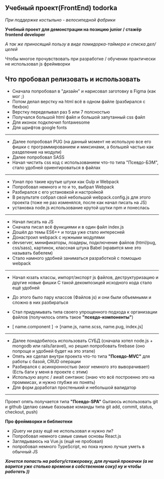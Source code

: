 Учебный проект(FrontEnd) todorka
---
*При поддержке костыльно - велосипедной фабрики*

**Учебный проект для демонстрации на позицию junior / стажёр frontend developer**

*А так же приносящий пользу в виде помидорка-таймера и списка дел/целей*

Чтобы многое прочувствовать при разработке / обучении практически не использовал js фреймворки

Что пробовал релизовать и использовать
---
* Сначала попробовал в "дизайн" и нарисовал заготовку в Figma (как мог ;)
* Потом делал верстку на html всё в одном файле (разбирался с flexbox)
* Верстку переделывал раз 5 или 7 полсностью
* Получался большой html файл и большой запутанный css файл
* Для иконок подключил fontawesome
* Для шрифтов google fonts
---
* Далее попробовал PUG  (на данный момент не использую все его фишки с программированием и миксинами, а большей частью как разделение на модули)
* Далее попробовал SASS
* Начал чистить css код с использованием что-то типа "Псевдо-БЭМ", стало удобней ориентироваться в файлах
---
* Узнал про такие крутые штуки как Gulp и Webpack
* Попробовал немного и то и то, выбрал Webpack
* Разбирался с его установкой и настройкой
* В результате собрал свой небольшой webpack.config.js для этого проекта (тоже не раз изменялся, после как начал писать на JS)
* установка node.js использование крутой шутки npm и понеслась
---
* Начал писать на JS
* Сначала писал всё функциями и в один файл index.js
* Дошёл до темы ES6++ и тогда уже стало интересней
* Донастроил webpack с нужными модулями 
* devserver, минификаторы, лоадеры, подключение файлов (html/pug, css/sass), картинок, классная штука Babel (нравится мне это называть бабелем)
* Стало намного удобней заниматься разработкой с помощью webpack
---
* Начал юзать классы, импорт/экспорт js файлов, деструктуризацию и другие новые фишки
С такой декомпозицей исходного кода стало ещё удобней

* До этого было пару классов (Файлов js) и они были объемными и сложно в них разбираться
* Стал придумывать типа своего упрощенного подхода к организации файлов (получилось опять такое **"псевдо-компоненты"**)
* [ name.component ] -> [name.js, name.scss, name.pug, index.js]
---
* Далее понадобилось использовать СУБД (сначала хотел node.js + mongodb или rails/laravel), но решил попробовать firebase (оно попроще и удобней будет на это этапе)
* Опять же сделал внутри проекта что-то типа **"Псевдо-MVC"** для работы с базой, CRUD операции
* Разбирался c асинхронностью (мозг немного это выворачивает) (Есть баги у меня в проекте с этим)
* Использую async / await синтакис (знаю что всё построенно это на проммисах, и нужно глубже их понять)
* Для форм доработал простенький и небольшой валидатор
---

Проект опять получается типа **"Псевдо-SPA"**
Gытаюсь использовать git и github (делаю самые базоывае команды типа git add, commit, status, checkout, push)


**Про фреймворки и библиотеки**
* jQuery ни разу ещё не использовал и нужно ли?
* Попробовал немного самые самые основы React.js
* Заглядываюсь на Vue.js (ещё не пробовал)
* попробовал немного TypeScript, но пока нужно лучше уметь в обычный JS



***Хочется попасть на работу/стажеровку, для лучшей прокачки***
***(а не варится уже столько времени в собственном соку) ну и чтобы работать ))***